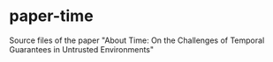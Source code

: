 # paper-time

Source files of the paper "About Time: On the Challenges of Temporal Guarantees in Untrusted Environments"
